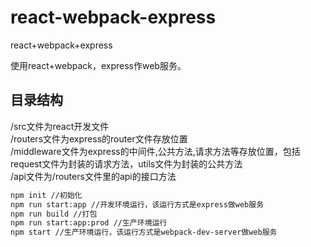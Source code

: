 # react-webpack-express
react+webpack+express

使用react+webpack，express作web服务。
## 目录结构
/src文件为react开发文件 <br>
/routers文件为express的router文件存放位置 <br>
/middleware文件为express的中间件,公共方法,请求方法等存放位置，包括request文件为封装的请求方法，utils文件为封装的公共方法 <br>
/api文件为/routers文件里的api的接口方法 <br>

```Bash
npm init //初始化
npm run start:app //开发环境运行，该运行方式是express做web服务
npm run build //打包
npm run start:app:prod //生产环境运行
npm start //生产环境运行，该运行方式是webpack-dev-server做web服务
```

